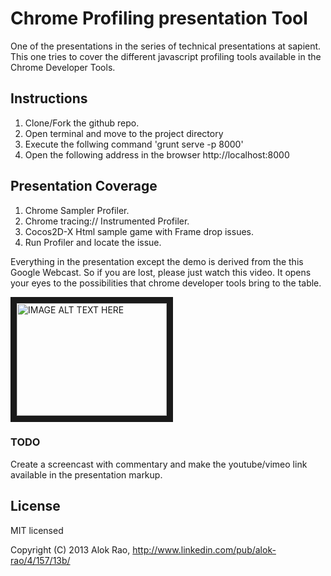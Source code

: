 # Chrome Profiling presentation Tool

One of the presentations in the series of technical presentations at sapient. This one tries to cover the different javascript profiling tools available in the Chrome Developer Tools.


## Instructions

1. Clone/Fork the github repo.
2. Open terminal and move to the project directory
3. Execute the follwing command 'grunt serve -p 8000' 
4. Open the following address in the browser http://localhost:8000


## Presentation Coverage

1. Chrome Sampler Profiler.
2. Chrome tracing:// Instrumented Profiler.
3. Cocos2D-X Html sample game with Frame drop issues.
4. Run Profiler and locate the issue.


Everything in the presentation except the demo is derived from the this Google Webcast. So if you are lost, please just watch this video. It opens your eyes to the possibilities that chrome developer tools bring to the table.

<a href="http://www.youtube.com/watch?feature=player_embedded&v=nxXkquTPng8
" target="_blank"><img src="http://img.youtube.com/vi/nxXkquTPng8/0.jpg" 
alt="IMAGE ALT TEXT HERE" width="240" height="180" border="10" /></a>

### TODO

Create a screencast with commentary and make the youtube/vimeo link available in the presentation markup.


## License

MIT licensed

Copyright (C) 2013 Alok Rao, http://www.linkedin.com/pub/alok-rao/4/157/13b/
